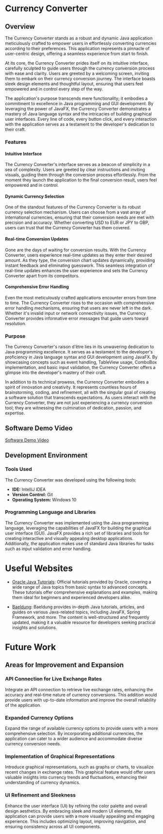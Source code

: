# Currency Converter

## Overview

The Currency Converter stands as a robust and dynamic Java application meticulously crafted to empower users in effortlessly converting currencies according to their preferences. This application represents a pinnacle of user-centric design, offering a seamless experience from start to finish.

At its core, the Currency Converter prides itself on its intuitive interface, carefully sculpted to guide users through the currency conversion process with ease and clarity. Users are greeted by a welcoming screen, inviting them to embark on their currency conversion journey. The interface boasts sleek design elements and thoughtful layout, ensuring that users feel empowered and in control every step of the way.

The application's purpose transcends mere functionality; it embodies a commitment to excellence in Java programming and GUI development. By leveraging the power of JavaFX, the Currency Converter demonstrates a mastery of Java language syntax and the intricacies of building graphical user interfaces. Every line of code, every button click, and every interaction with the application serves as a testament to the developer's dedication to their craft.

### Features

#### Intuitive Interface
The Currency Converter's interface serves as a beacon of simplicity in a sea of complexity. Users are greeted by clear instructions and inviting visuals, guiding them through the conversion process effortlessly. From the moment they launch the application to the final conversion result, users feel empowered and in control.

#### Dynamic Currency Selection
One of the standout features of the Currency Converter is its robust currency selection mechanism. Users can choose from a vast array of international currencies, ensuring that their conversion needs are met with precision and accuracy. Whether converting USD to EUR or JPY to GBP, users can trust that the Currency Converter has them covered.

#### Real-time Conversion Updates
Gone are the days of waiting for conversion results. With the Currency Converter, users experience real-time updates as they enter their desired amount. As they type, the conversion chart updates dynamically, providing instant feedback and eliminating guesswork. This seamless integration of real-time updates enhances the user experience and sets the Currency Converter apart from its competitors.

#### Comprehensive Error Handling
Even the most meticulously crafted applications encounter errors from time to time. The Currency Converter rises to the occasion with comprehensive error handling mechanisms, ensuring that users are never left in the dark. Whether it's invalid input or network connectivity issues, the Currency Converter provides informative error messages that guide users toward resolution.

### Purpose

The Currency Converter's raison d'être lies in its unwavering dedication to Java programming excellence. It serves as a testament to the developer's proficiency in Java language syntax and GUI development using JavaFX. By showcasing concepts such as event handling, TableView usage, ComboBox implementation, and basic input validation, the Currency Converter offers a glimpse into the developer's mastery of their craft.

In addition to its technical prowess, the Currency Converter embodies a spirit of innovation and creativity. It represents countless hours of brainstorming, coding, and refinement, all with the singular goal of creating a software solution that transcends expectations. As users interact with the Currency Converter, they are not just experiencing a currency conversion tool; they are witnessing the culmination of dedication, passion, and expertise.

## Software Demo Video

[Software Demo Video](https://youtu.be/QMkTyUyFI3Q)

## Development Environment

### Tools Used
The Currency Converter was developed using the following tools:
- **IDE:** IntelliJ IDEA
- **Version Control:** Git
- **Operating System:** Windows 10

### Programming Language and Libraries
The Currency Converter was implemented using the Java programming language, leveraging the capabilities of JavaFX for building the graphical user interface (GUI). JavaFX provides a rich set of libraries and tools for creating interactive and visually appealing desktop applications. Additionally, the application makes use of standard Java libraries for tasks such as input validation and error handling.

# Useful Websites

- [Oracle Java Tutorials](https://docs.oracle.com/javase/tutorial/index.html): Official tutorials provided by Oracle, covering a wide range of Java topics from basic syntax to advanced concepts. These tutorials offer comprehensive explanations and examples, making them ideal for beginners and experienced developers alike.

- [Baeldung](https://www.baeldung.com/): Baeldung provides in-depth Java tutorials, articles, and guides on various Java-related topics, including JavaFX, Spring Framework, and more. The content is well-structured and frequently updated, making it a valuable resource for developers seeking practical insights and solutions.

# Future Work

## Areas for Improvement and Expansion

### API Connection for Live Exchange Rates
Integrate an API connection to retrieve live exchange rates, enhancing the accuracy and real-time nature of currency conversions. This addition would provide users with up-to-date information and improve the overall reliability of the application.

### Expanded Currency Options
Expand the range of available currency options to provide users with a more comprehensive selection. By incorporating additional currencies, the application can cater to a wider audience and accommodate diverse currency conversion needs.

### Implementation of Graphical Representations
Introduce graphical representations, such as graphs or charts, to visualize recent changes in exchange rates. This graphical feature would offer users valuable insights into currency trends and fluctuations, enhancing their understanding of currency dynamics.

### UI Refinement and Sleekness
Enhance the user interface (UI) by refining the color palette and overall design aesthetics. By embracing sleek and modern UI elements, the application can provide users with a more visually appealing and engaging experience. This includes optimizing layout, improving navigation, and ensuring consistency across all UI components.